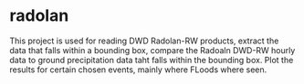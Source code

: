 # radolan

This project is used for reading DWD Radolan-RW products, extract the data that falls within a bounding box,
compare the Radoaln DWD-RW hourly data to ground precipitation data taht falls within the bounding box. 
Plot the results for certain chosen events, mainly where FLoods where seen.
